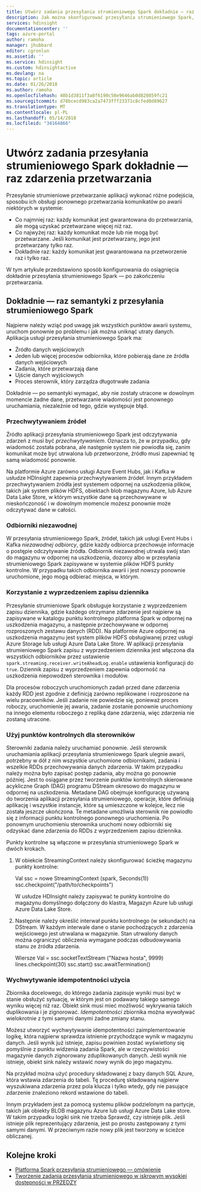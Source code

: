 ```yaml
---
title: Utwórz zadania przesyłania strumieniowego Spark dokładnie — raz zdarzenia przetwarzania - Azure HDInsight | Dokumentacja firmy Microsoft
description: Jak można skonfigurować przesyłania strumieniowego Spark, aby przetworzyć zdarzenie raz i tylko raz.
services: hdinsight
documentationcenter: ''
tags: azure-portal
author: ramoha
manager: jhubbard
editor: cgronlun
ms.assetid: ''
ms.service: hdinsight
ms.custom: hdinsightactive
ms.devlang: na
ms.topic: article
ms.date: 01/26/2018
ms.author: ramoha
ms.openlocfilehash: 48b1d3811f3a8f6190c58e9646ab0d820859fc21
ms.sourcegitcommit: d78bcecd983ca2a7473fff23371c8cfed0d89627
ms.translationtype: MT
ms.contentlocale: pl-PL
ms.lasthandoff: 05/14/2018
ms.locfileid: "34164866"
---
```

# <a name="create-spark-streaming-jobs-with-exactly-once-event-processing"></a>Utwórz zadania przesyłania strumieniowego Spark dokładnie — raz zdarzenia przetwarzania

Przesyłanie strumieniowe przetwarzanie aplikacji wykonać różne podejścia, sposobu ich obsługi ponownego przetwarzania komunikatów po awarii niektórych w systemie:

* Co najmniej raz: każdy komunikat jest gwarantowana do przetwarzania, ale mogą uzyskać przetwarzane więcej niż raz.
* Co najwyżej raz: każdy komunikat może lub nie mogą być przetwarzane. Jeśli komunikat jest przetwarzany, jego jest przetwarzany tylko raz.
* Dokładnie raz: każdy komunikat jest gwarantowana na przetworzenie raz i tylko raz.

W tym artykule przedstawiono sposób konfigurowania do osiągnięcia dokładnie przesyłania strumieniowego Spark — po zakończeniu przetwarzania.

## <a name="exactly-once-semantics-with-spark-streaming"></a>Dokładnie — raz semantyki z przesyłania strumieniowego Spark

Najpierw należy wziąć pod uwagę jak wszystkich punktów awarii systemu, uruchom ponownie po problemu i jak można uniknąć utraty danych. Aplikacja usługi przesyłania strumieniowego Spark ma:

* Źródło danych wejściowych
* Jeden lub więcej procesów odbiornika, które pobierają dane ze źródła danych wejściowych
* Zadania, które przetwarzają dane
* Ujście danych wyjściowych
* Proces sterownik, który zarządza długotrwałe zadania

Dokładnie — po semantyki wymagać, aby nie zostały utracone w dowolnym momencie żadne dane, przetwarzanie wiadomości jest ponownego uruchamiania, niezależnie od tego, gdzie występuje błąd.

### <a name="replayable-sources"></a>Przechwytywaniem źródeł

Źródło aplikacji przesyłania strumieniowego Spark jest odczytywania zdarzeń z musi być *przechwytywaniem*. Oznacza to, że w przypadku, gdy wiadomość została pobrana, ale następnie system nie powiodła się, zanim komunikat może być utrwalona lub przetworzone, źródło musi zapewniać tę samą wiadomość ponownie.

Na platformie Azure zarówno usługi Azure Event Hubs, jak i Kafka w usłudze HDInsight zapewnia przechwytywaniem źródeł. Innym przykładem przechwytywaniem źródła jest systemem odpornej na uszkodzenia plików, takich jak system plików HDFS, obiektach blob magazynu Azure, lub Azure Data Lake Store, w którym wszystkie dane są przechowywane w nieskończoność i w dowolnym momencie możesz ponownie może odczytywać dane w całości.

### <a name="reliable-receivers"></a>Odbiorniki niezawodnej

W przesyłania strumieniowego Spark, źródeł, takich jak usługi Event Hubs i Kafka *niezawodnej odbiorcy*, gdzie każdy odbiorca przechowuje informacje o postępie odczytywanie źródła. Odbiornik niezawodnej utrwala swój stan do magazynu w odpornej na uszkodzenia, dozorcy albo w przesyłania strumieniowego Spark zapisywane w systemie plików HDFS punkty kontrolne. W przypadku takich odbiornika awarii i jest nowszy ponownie uruchomione, jego mogą odbierać miejsca, w którym.

### <a name="use-the-write-ahead-log"></a>Korzystanie z wyprzedzeniem zapisu dziennika

Przesyłanie strumieniowe Spark obsługuje korzystanie z wyprzedzeniem zapisu dziennika, gdzie każdego otrzymane zdarzenie jest najpierw są zapisywane w katalogu punktu kontrolnego platforma Spark w odpornej na uszkodzenia magazynu, a następnie przechowywane w odpornej rozproszonych zestawu danych (RDD). Na platformie Azure odpornej na uszkodzenia magazynu jest system plików HDFS obsługiwanej przez usługi Azure Storage lub usługi Azure Data Lake Store. W aplikacji przesyłania strumieniowego Spark zapisu z wyprzedzeniem dziennika jest włączona dla wszystkich odbiorników przez ustawienie `spark.streaming.receiver.writeAheadLog.enable` ustawienia konfiguracji do `true`. Dziennik zapisu z wyprzedzeniem zapewnia odporność na uszkodzenia niepowodzeń sterownika i modułów.

Dla procesów roboczych uruchomionych zadań przed dane zdarzenia każdy RDD jest zgodnie z definicją zarówno replikowane i rozproszone na wielu pracowników. Jeśli zadanie nie powiedzie się, ponieważ proces roboczy, uruchomienie jej awaria, zadanie zostanie ponownie uruchomiony na innego elementu roboczego z repliką dane zdarzenia, więc zdarzenia nie zostaną utracone.

### <a name="use-checkpoints-for-drivers"></a>Użyj punktów kontrolnych dla sterowników

Sterowniki zadania należy uruchamiać ponownie. Jeśli sterownik uruchamiania aplikacji przesyłania strumieniowego Spark ulegnie awarii, potrzebny w dół z nim wszystkie uruchomione odbiornikami, zadania i wszelkie RDDs przechowywania danych zdarzenia. W takim przypadku należy można było zapisać postęp zadania, aby można go ponownie później. Jest to osiągane przez tworzenie punktów kontrolnych skierowane acykliczne Graph (DAG) programu DStream okresowo do magazynu w odpornej na uszkodzenia. Metadane DAG obejmuje konfigurację używaną do tworzenia aplikacji przesyłania strumieniowego, operacje, które definiują aplikację i wszystkie instancje, które są umieszczone w kolejce, lecz nie została jeszcze ukończona. Te metadane umożliwia sterownik nie powiodło się z informacji punktu kontrolnego ponownego uruchomienia. Po ponownym uruchomieniu sterownika uruchomi nowy odbiorniki się odzyskać dane zdarzenia do RDDs z wyprzedzeniem zapisu dziennika.

Punkty kontrolne są włączone w przesyłania strumieniowego Spark w dwóch krokach. 

1. W obiekcie StreamingContext należy skonfigurować ścieżkę magazynu punkty kontrolne:

    Val ssc = nowe StreamingContext (spark, Seconds(1)) ssc.checkpoint("/path/to/checkpoints")

    W usłudze HDInsight należy zapisywać te punkty kontrolne do magazynu domyślnego dołączony do klastra, Magazyn Azure lub usługi Azure Data Lake Store.

2. Następnie należy określić interwał punktu kontrolnego (w sekundach) na DStream. W każdym interwale dane o stanie pochodzących z zdarzenia wejściowego jest utrwalana w magazynie. Stan utrwalony danych można ograniczyć obliczenia wymagane podczas odbudowywania stanu ze źródła zdarzenia.

    Wiersze Val = ssc.socketTextStream ("Nazwa hosta", 9999) lines.checkpoint(30) ssc.start() ssc.awaitTermination()

### <a name="use-idempotent-sinks"></a>Wychwytywanie idempotentności użycia

Zbiornika docelowego, do którego zadania zapisuje wyniki musi być w stanie obsłużyć sytuację, w którym jest on podawany takiego samego wyniku więcej niż raz. Obiekt sink musi mieć możliwość wykrywania takich duplikowania i je zignorować. *Idempotentności* zbiornika można wywoływać wielokrotnie z tymi samymi danymi żadne zmiany stanu.

Możesz utworzyć wychwytywanie idempotentności zaimplementowanie logikę, która najpierw sprawdza istnienie przychodzące wynik w magazynu danych. Jeśli wynik już istnieje, zapisu powinien zostać wyświetlony się pomyślnie z punktu widzenia zadania Spark, ale w rzeczywistości magazynie danych zignorowany zduplikowanych danych. Jeśli wynik nie istnieje, obiekt sink należy wstawić nowy wynik do jego magazynu. 

Na przykład można użyć procedury składowanej z bazy danych SQL Azure, która wstawia zdarzenia do tabeli. Tę procedurę składowaną najpierw wyszukiwana zdarzenia przez pola klucza i tylko wtedy, gdy nie pasujące zdarzenie znaleziono rekord wstawione do tabeli.

Innym przykładem jest za pomocą systemu plików podzielonym na partycje, takich jak obiekty BLOB magazynu Azure lub usługi Azure Data Lake store. W takim przypadku logiki sink nie trzeba Sprawdź, czy istnieje plik. Jeśli istnieje plik reprezentujący zdarzenia, jest po prostu zastępowany z tymi samymi danymi. W przeciwnym razie nowy plik jest tworzony w ścieżce obliczanej.

## <a name="next-steps"></a>Kolejne kroki

* [Platforma Spark przesyłania strumieniowego — omówienie](apache-spark-streaming-overview.md)
* [Tworzenie zadania przesyłania strumieniowego w iskrowym wysokiej dostępności w PRZĘDZY](apache-spark-streaming-high-availability.md)

